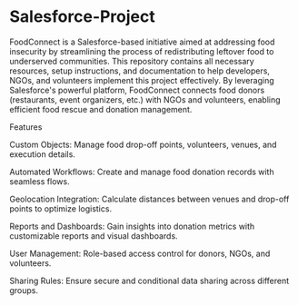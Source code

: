 # Salesforce-Project
FoodConnect is a Salesforce-based initiative aimed at addressing food insecurity by streamlining the process of redistributing leftover food to underserved communities. This repository contains all necessary resources, setup instructions, and documentation to help developers, NGOs, and volunteers implement this project effectively. By leveraging Salesforce's powerful platform, FoodConnect connects food donors (restaurants, event organizers, etc.) with NGOs and volunteers, enabling efficient food rescue and donation management.

Features

Custom Objects: Manage food drop-off points, volunteers, venues, and execution details.

Automated Workflows: Create and manage food donation records with seamless flows.

Geolocation Integration: Calculate distances between venues and drop-off points to optimize logistics.

Reports and Dashboards: Gain insights into donation metrics with customizable reports and visual dashboards.

User Management: Role-based access control for donors, NGOs, and volunteers.

Sharing Rules: Ensure secure and conditional data sharing across different groups.
